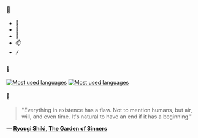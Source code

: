 ### 👋

- 🔭
- 🌱
- 💬
- 📫
- ⚡

#### 🧏

[![Most used languages](https://github-readme-stats-aynah.vercel.app/api/top-langs/?username=aynh&theme=solarized-dark&langs_count=6&layout=compact&hide_title=true)](https://github.com/anuraghazra/github-readme-stats#gh-dark-mode-only)
[![Most used languages](https://github-readme-stats-aynah.vercel.app/api/top-langs/?username=aynh&theme=solarized-light&langs_count=6&layout=compact&hide_title=true)](https://github.com/anuraghazra/github-readme-stats#gh-light-mode-only)

#### 💬

> "Everything in existence has a flaw. Not to mention humans, but air, will, and even time. It's natural to have an end if it has a beginning."

&mdash; [**Ryougi Shiki**](https://myanimelist.net/character.php?q=Ryougi%20Shiki&cat=character), [**The Garden of Sinners**](https://myanimelist.net/search/all?q=The%20Garden%20of%20Sinners&cat=all)
